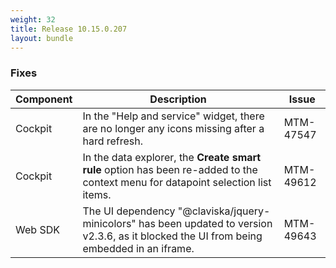 ```yaml
---
weight: 32
title: Release 10.15.0.207
layout: bundle
---
```


<!--10.15.0.199 - 10.15.0.207-->


### Fixes

<div><table ><colgroup>
<col style="width: 15%;"><col style="width: 70%;"><col style="width: 15%;"></colgroup>
<thead><tr>
<th>
Component</th>
<th>
Description</th>
<th>
Issue</th>
</tr>
</thead><tbody>

<tr>
<td>Cockpit</td>
<td>In the "Help and service" widget, there are no longer any icons missing after a hard refresh.</td>

<td>MTM-47547</td>
</tr>

<tr>
<td>Cockpit</td>
<td>In the data explorer, the <b>Create smart rule</b> option has been re-added to the context menu for datapoint selection list items.</td>

<td>MTM-49612</td>
</tr>

<tr>
<td>Web SDK</td>
<td>The UI dependency "@claviska/jquery-minicolors" has been updated to version v2.3.6, as it blocked the UI from being embedded in an iframe.</td>
<td>MTM-49643</td>
</tr>

</tbody></table></div>

